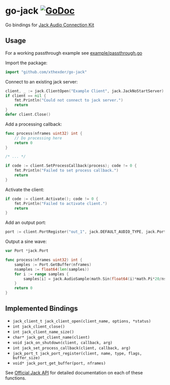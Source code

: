 # go-jack [![GoDoc](https://godoc.org/github.com/xthexder/go-jack?status.svg)](https://godoc.org/github.com/xthexder/go-jack)
Go bindings for [Jack Audio Connection Kit](http://jackaudio.org/)

## Usage

For a working passthrough example see [example/passthrough.go](https://github.com/xthexder/go-jack/blob/master/example/passthrough.go)

Import the package:
```go
import "github.com/xthexder/go-jack"
```

Connect to an existing jack server:
```go
client, _ := jack.ClientOpen("Example Client", jack.JackNoStartServer)
if client == nil {
	fmt.Println("Could not connect to jack server.")
	return
}
defer client.Close()
```

Add a processing callback:
```go
func process(nframes uint32) int {
	// Do processing here
	return 0
}

/* ... */

if code := client.SetProcessCallback(process); code != 0 {
	fmt.Println("Failed to set process callback.")
	return
}
```

Activate the client:
```go
if code := client.Activate(); code != 0 {
	fmt.Println("Failed to activate client.")
	return
}
```

Add an output port:
```go
port := client.PortRegister("out_1", jack.DEFAULT_AUDIO_TYPE, jack.PortIsOutput, 0)
```

Output a sine wave:
```go
var Port *jack.Port

func process(nframes uint32) int {
	samples := Port.GetBuffer(nframes)
	nsamples := float64(len(samples))
	for i := range samples {
		samples[i] = jack.AudioSample(math.Sin(float64(i)*math.Pi*20/nsamples) / 2)
	}
	return 0
}
```

## Implemented Bindings
 - `jack_client_t jack_client_open(client_name, options, *status)`
 - `int jack_client_close()`
 - `int jack_client_name_size()`
 - `char* jack_get_client_name(client)`
 - `void jack_on_shutdown(client, callback, arg)`
 - `int jack_set_process_callback(client, callback, arg)`
 - `jack_port_t jack_port_register(client, name, type, flags, buffer_size)`
 - `void* jack_port_get_buffer(port, nframes)`

See [Official Jack API](http://jackaudio.org/api/jack_8h.html) for detailed documentation on each of these functions.
